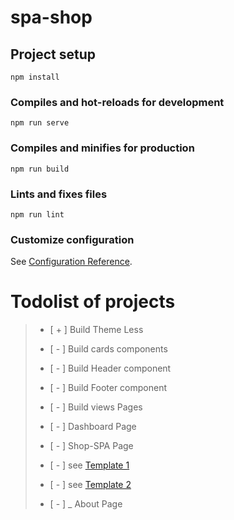# spa-shop

## Project setup

```
npm install
```

### Compiles and hot-reloads for development

```
npm run serve
```

### Compiles and minifies for production

```
npm run build
```

### Lints and fixes files

```
npm run lint
```

### Customize configuration

See [Configuration Reference](https://cli.vuejs.org/config/).

# Todolist of projects

> - [ + ] Build Theme Less
>
> - [ - ] Build cards components
>
> - [ - ] Build Header component
>
> - [ - ] Build Footer component
>
> - [ - ] Build views Pages
> 
> - [ - ] Dashboard Page
>
> - [ - ] Shop-SPA Page
>
>  - [ - ] see [Template 1](https://user-images.githubusercontent.com/5593590/69054815-b0c7f080-0a0c-11ea-880d-7f902cfae00d.png)
>
>  - [ - ] see [Template 2](https://devpool.creator-spring.com/listing/devpool-classic-t?product=2&variation=2397&size=281)
>
> - [ - ] _ About Page
